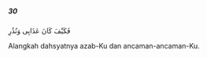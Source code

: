 ##### 30

<span class="ayah">فَكَيْفَ كَانَ عَذَابِى وَنُذُرِ</span>

<span class="ayah_translation">Alangkah dahsyatnya azab-Ku dan ancaman-ancaman-Ku.</span>
